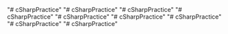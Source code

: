 "# cSharpPractice" 
"# cSharpPractice" 
"# cSharpPractice" 
"# cSharpPractice" 
"# cSharpPractice" 
"# cSharpPractice" 
"# cSharpPractice" 
"# cSharpPractice" 
"# cSharpPractice" 
